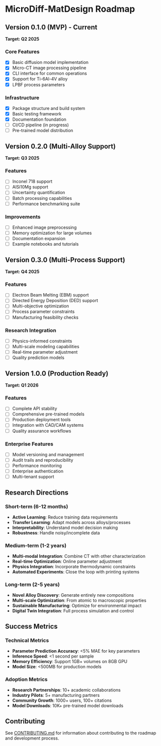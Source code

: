 # MicroDiff-MatDesign Roadmap

## Version 0.1.0 (MVP) - Current
**Target: Q2 2025**

### Core Features
- [x] Basic diffusion model implementation
- [x] Micro-CT image processing pipeline
- [x] CLI interface for common operations
- [x] Support for Ti-6Al-4V alloy
- [x] LPBF process parameters

### Infrastructure
- [x] Package structure and build system
- [x] Basic testing framework
- [x] Documentation foundation
- [ ] CI/CD pipeline (in progress)
- [ ] Pre-trained model distribution

## Version 0.2.0 (Multi-Alloy Support)
**Target: Q3 2025**

### Features
- [ ] Inconel 718 support
- [ ] AlSi10Mg support
- [ ] Uncertainty quantification
- [ ] Batch processing capabilities
- [ ] Performance benchmarking suite

### Improvements
- [ ] Enhanced image preprocessing
- [ ] Memory optimization for large volumes
- [ ] Documentation expansion
- [ ] Example notebooks and tutorials

## Version 0.3.0 (Multi-Process Support)
**Target: Q4 2025**

### Features
- [ ] Electron Beam Melting (EBM) support
- [ ] Directed Energy Deposition (DED) support
- [ ] Multi-objective optimization
- [ ] Process parameter constraints
- [ ] Manufacturing feasibility checks

### Research Integration
- [ ] Physics-informed constraints
- [ ] Multi-scale modeling capabilities
- [ ] Real-time parameter adjustment
- [ ] Quality prediction models

## Version 1.0.0 (Production Ready)
**Target: Q1 2026**

### Features
- [ ] Complete API stability
- [ ] Comprehensive pre-trained models
- [ ] Production deployment tools
- [ ] Integration with CAD/CAM systems
- [ ] Quality assurance workflows

### Enterprise Features
- [ ] Model versioning and management
- [ ] Audit trails and reproducibility
- [ ] Performance monitoring
- [ ] Enterprise authentication
- [ ] Multi-tenant support

## Research Directions

### Short-term (6-12 months)
- **Active Learning**: Reduce training data requirements
- **Transfer Learning**: Adapt models across alloys/processes
- **Interpretability**: Understand model decision making
- **Robustness**: Handle noisy/incomplete data

### Medium-term (1-2 years)
- **Multi-modal Integration**: Combine CT with other characterization
- **Real-time Optimization**: Online parameter adjustment
- **Physics Integration**: Incorporate thermodynamic constraints
- **Automated Experiments**: Close the loop with printing systems

### Long-term (2-5 years)
- **Novel Alloy Discovery**: Generate entirely new compositions
- **Multi-scale Optimization**: From atomic to macroscopic properties
- **Sustainable Manufacturing**: Optimize for environmental impact
- **Digital Twin Integration**: Full process simulation and control

## Success Metrics

### Technical Metrics
- **Parameter Prediction Accuracy**: <5% MAE for key parameters
- **Inference Speed**: <1 second per sample
- **Memory Efficiency**: Support 1GB+ volumes on 8GB GPU
- **Model Size**: <500MB for production models

### Adoption Metrics
- **Research Partnerships**: 10+ academic collaborations
- **Industry Pilots**: 5+ manufacturing partners
- **Community Growth**: 1000+ users, 100+ citations
- **Model Downloads**: 10K+ pre-trained model downloads

## Contributing

See [CONTRIBUTING.md](../CONTRIBUTING.md) for information about contributing to the roadmap and development process.
